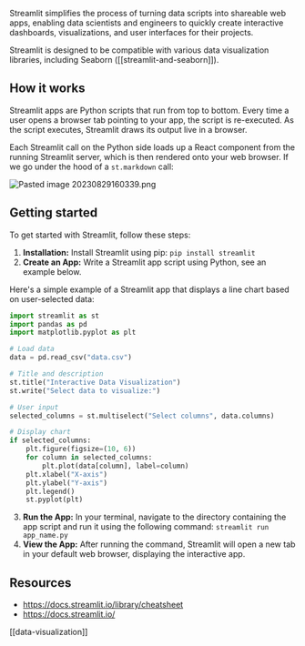 Streamlit simplifies the process of turning data scripts into shareable web apps, enabling data scientists and engineers to quickly create interactive dashboards, visualizations, and user interfaces for their projects.

Streamlit is designed to be compatible with various data visualization libraries, including Seaborn ([[streamlit-and-seaborn]]).

## How it works

Streamlit apps are Python scripts that run from top to bottom. Every time a user opens a browser tab pointing to your app, the script is re-executed. As the script executes, Streamlit draws its output live in a browser.

Each Streamlit call on the Python side loads up a React component from the running Streamlit server, which is then rendered onto your web browser. If we go under the hood of a `st.markdown` call:

![Pasted image 20230829160339.png](app://aeca1fcb7ec96b02f7f6828e45f70c4ca747/Users/lucaverhees/Obsidian/lucavh/assets/Pasted%20image%2020230829160339.png?1693317819367)

## Getting started

To get started with Streamlit, follow these steps:

1. **Installation:** Install Streamlit using pip: `pip install streamlit`
2. **Create an App:** Write a Streamlit app script using Python, see an example below.

Here's a simple example of a Streamlit app that displays a line chart based on user-selected data:

```python
import streamlit as st
import pandas as pd
import matplotlib.pyplot as plt

# Load data
data = pd.read_csv("data.csv")

# Title and description
st.title("Interactive Data Visualization")
st.write("Select data to visualize:")

# User input
selected_columns = st.multiselect("Select columns", data.columns)

# Display chart
if selected_columns:
    plt.figure(figsize=(10, 6))
    for column in selected_columns:
        plt.plot(data[column], label=column)
    plt.xlabel("X-axis")
    plt.ylabel("Y-axis")
    plt.legend()
    st.pyplot(plt)
```

3. **Run the App:** In your terminal, navigate to the directory containing the app script and run it using the following command: `streamlit run app_name.py` 
4. **View the App:** After running the command, Streamlit will open a new tab in your default web browser, displaying the interactive app.

## Resources
- https://docs.streamlit.io/library/cheatsheet
- https://docs.streamlit.io/

[[data-visualization]]